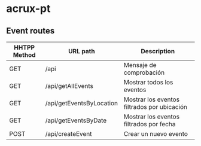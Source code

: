 # acrux-pt

## Event routes

| HHTPP Method | URL path                  | Description                                  |
|--------------|---------------------------|----------------------------------------------|
| GET          | /api                      | Mensaje de comprobación                      |
| GET          | /api/getAllEvents         | Mostrar todos los eventos                    |
| GET          | /api/getEventsByLocation  | Mostrar los eventos filtrados por ubicación  |
| GET          | /api/getEventsByDate      | Mostrar los eventos filtrados por fecha      |
| POST         | /api/createEvent          | Crear un nuevo evento                        |
